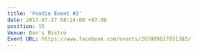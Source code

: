 ```yaml
---
title: 'Foodie Event #2'
date: 2017-07-17 08:14:00 +07:00
position: 15
Venue: Don's Bistro
Event URL: https://www.facebook.com/events/267809617031382/
---
```


